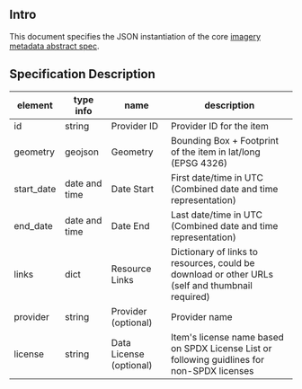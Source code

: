 ## Intro

This document specifies the JSON instantiation of the core [imagery metadata abstract spec](../abstract-spec.md). 

## Specification Description 

| element         | type info       | name                       | description                           										                    | 
|-----------------|-----------------|----------------------------|--------------------------------------------------------------------------------------------------| 
| id              | string          | Provider ID                | Provider ID for the item                       													| 
| geometry        | geojson         | Geometry                   | Bounding Box + Footprint of the item in lat/long (EPSG 4326)										|
| start_date      | date and time   | Date Start                 | First date/time in UTC (Combined date and time representation)    								| 
| end_date        | date and time   | Date End                   | Last date/time in UTC (Combined date and time representation)         							| 
| links           | dict            | Resource Links             | Dictionary of links to resources, could be download or other URLs (self and thumbnail required) 	|
| provider        | string          | Provider     (optional)    | Provider name  																					|
| license         | string          | Data License (optional)    | Item's license name based on SPDX License List or following guidlines for non-SPDX licenses 		|